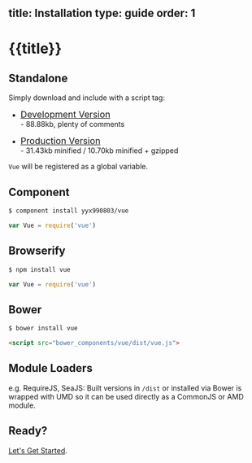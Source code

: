 title: Installation
type: guide
order: 1
---

# {{title}}

## Standalone

Simply download and include with a script tag:

- <a style="font-size:1.25em" href="https://raw2.github.com/yyx990803/vue/master/dist/vue.js" download>Development Version</a> <br> - 88.88kb, plenty of comments

- <a style="font-size:1.25em" href="https://raw2.github.com/yyx990803/vue/master/dist/vue.min.js" download>Production Version</a> <br> - 31.43kb minified / 10.70kb minified + gzipped

`Vue` will be registered as a global variable.

## Component

``` bash
$ component install yyx990803/vue
```
```js
var Vue = require('vue')
```

## Browserify

``` bash
$ npm install vue
```
```js
var Vue = require('vue')
```

## Bower

``` bash
$ bower install vue
```

``` html
<script src="bower_components/vue/dist/vue.js">
```

## Module Loaders

e.g. RequireJS, SeaJS: Built versions in `/dist` or installed via Bower is wrapped with UMD so it can be used directly as a CommonJS or AMD module.

## Ready?

[Let's Get Started](/guide/getting-started.html).